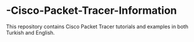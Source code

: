 # -Cisco-Packet-Tracer-Information
This repository contains Cisco Packet Tracer tutorials and examples in both Turkish and English.
